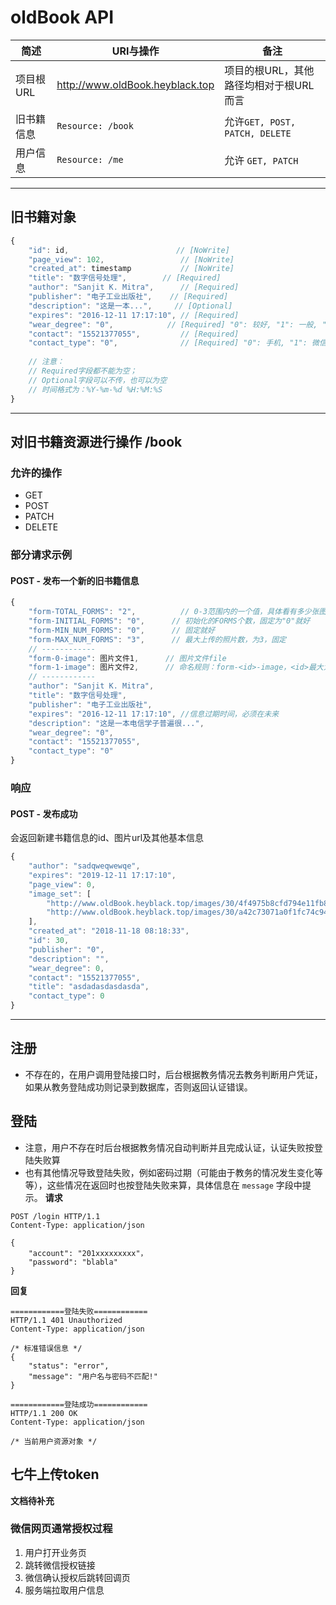 # oldBook API

|简述|URI与操作|备注|
|-|-|-|
|项目根URL|http://www.oldBook.heyblack.top|项目的根URL，其他路径均相对于根URL而言|
|旧书籍信息|`Resource: /book`|允许`GET, POST, PATCH, DELETE`|
|用户信息|`Resource: /me`|允许 `GET, PATCH`|

---
## 旧书籍对象
```js
{
    "id": id,					     // [NoWrite]
    "page_view": 102,                 // [NoWrite]
    "created_at": timestamp           // [NoWrite]
    "title": "数字信号处理",		  // [Required]
    "author": "Sanjit K. Mitra",      // [Required]
    "publisher": "电子工业出版社",    // [Required]
    "description": "这是一本...",     // [Optional]
    "expires": "2016-12-11 17:17:10", // [Required]
    "wear_degree": "0",			   // [Required] "0": 较好, "1": 一般, "2": 严重
    "contact": "15521377055",         // [Required]
    "contact_type": "0",			  // [Required] "0": 手机, "1": 微信, "2": qq
    
    // 注意：
    // Required字段都不能为空；
    // Optional字段可以不传，也可以为空
    // 时间格式为：%Y-%m-%d %H:%M:%S
}
```

---

## 对旧书籍资源进行操作 /book

### 允许的操作
* GET
* POST
* PATCH
* DELETE

### 部分请求示例
#### POST - 发布一个新的旧书籍信息
```js
{
	"form-TOTAL_FORMS": "2",		  // 0-3范围内的一个值，具体看有多少张图片要传；这里假设2张照片要传
	"form-INITIAL_FORMS": "0",		// 初始化的FORMS个数，固定为"0"就好
	"form-MIN_NUM_FORMS": "0",		// 固定就好
	"form-MAX_NUM_FORMS": "3",		// 最大上传的照片数，为3，固定
    // ------------
    "form-0-image": 图片文件1,		// 图片文件file
    "form-1-image": 图片文件2,		// 命名规则：form-<id>-image，<id>最大为2
    // ------------
	"author": "Sanjit K. Mitra",
	"title": "数字信号处理",
	"publisher": "电子工业出版社",
	"expires": "2016-12-11 17:17:10", //信息过期时间，必须在未来
	"description": "这是一本电信学子普遍很...",
	"wear_degree": "0",
	"contact": "15521377055",
	"contact_type": "0"
}
```

### 响应
#### POST - 发布成功
会返回新建书籍信息的id、图片url及其他基本信息
```js
{
    "author": "sadqweqwewqe",
    "expires": "2019-12-11 17:17:10",
    "page_view": 0,
    "image_set": [
        "http://www.oldBook.heyblack.top/images/30/4f4975b8cfd794e11fb8ff487e1199c1.jpg",
        "http://www.oldBook.heyblack.top/images/30/a42c73071a0f1fc74c9442d64d07450f.jpg"
    ],
    "created_at": "2018-11-18 08:18:33",
    "id": 30,
    "publisher": "0",
    "description": "",
    "wear_degree": 0,
    "contact": "15521377055",
    "title": "asdadasdasdasda",
    "contact_type": 0
}
```

---


## 注册
* 不存在的，在用户调用登陆接口时，后台根据教务情况去教务判断用户凭证，如果从教务登陆成功则记录到数据库，否则返回认证错误。

## 登陆
* 注意，用户不存在时后台根据教务情况自动判断并且完成认证，认证失败按登陆失败算
* 也有其他情况导致登陆失败，例如密码过期（可能由于教务的情况发生变化等等），这些情况在返回时也按登陆失败来算，具体信息在 `message` 字段中提示。
**请求**
```http
POST /login HTTP/1.1
Content-Type: application/json

{
    "account": "201xxxxxxxxx"，
    "password": "blabla"
}
```
**回复**
```http
============登陆失败============
HTTP/1.1 401 Unauthorized
Content-Type: application/json

/* 标准错误信息 */
{
    "status": "error",
    "message": "用户名与密码不匹配!"
}

============登陆成功============
HTTP/1.1 200 OK
Content-Type: application/json

/* 当前用户资源对象 */
```

## 七牛上传token
**文档待补充**


### 微信网页通常授权过程
1. 用户打开业务页
2. 跳转微信授权链接
3. 微信确认授权后跳转回调页
4. 服务端拉取用户信息
